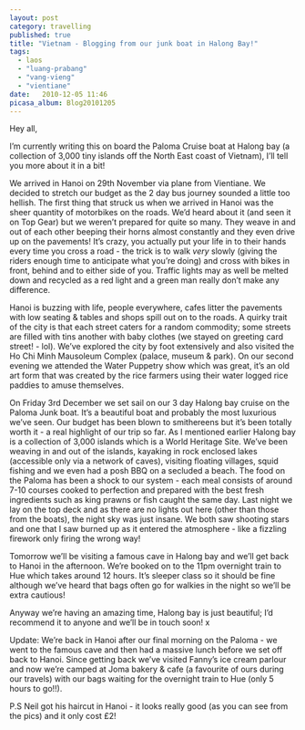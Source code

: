 ```yaml
---
layout: post
category: travelling
published: true
title: "Vietnam - Blogging from our junk boat in Halong Bay!"
tags: 
  - laos
  - "luang-prabang"
  - "vang-vieng"
  - "vientiane"
date:   2010-12-05 11:46
picasa_album: Blog20101205
---
```

Hey all,

I’m currently writing this on board the Paloma Cruise boat at Halong bay (a collection of 3,000 tiny islands off the North East coast of Vietnam), I’ll tell you more about it in a bit!

We arrived in Hanoi on 29th November via plane from Vientiane. We decided to stretch our budget as the 2 day bus journey sounded a little too hellish. The first thing that struck us when we arrived in Hanoi was the sheer quantity of motorbikes on the roads. We’d heard about it (and seen it on Top Gear) but we weren’t prepared for quite so many. They weave in and out of each other beeping their horns almost constantly and they even drive up on the pavements! It’s crazy, you actually put your life in to their hands every time you cross a road - the trick is to walk *very* slowly (giving the riders enough time to anticipate what you’re doing) and cross with bikes in front, behind and to either side of you. Traffic lights may as well be melted down and recycled as a red light and a green man really don’t make any difference.

Hanoi is buzzing with life, people everywhere, cafes litter the pavements with low seating & tables and shops spill out on to the roads. A quirky trait of the city is that each street caters for a random commodity; some streets are filled with tins another with baby clothes (we stayed on greeting card street! - lol). We’ve explored the city by foot extensively and also visited the Ho Chi Minh Mausoleum Complex (palace, museum & park). On our second evening we attended the Water Puppetry show which was great, it’s an old art form that was created by the rice farmers using their water logged rice paddies to amuse themselves. 

On Friday 3rd December we set sail on our 3 day Halong bay cruise on the Paloma Junk boat. It’s a beautiful boat and probably the most luxurious we’ve seen. Our budget has been blown to smithereens but it’s been totally worth it - a real highlight of our trip so far. As I mentioned earlier Halong bay is a collection of 3,000 islands which is a World Heritage Site. We’ve been weaving in and out of the islands, kayaking in rock enclosed lakes (accessible only via a network of caves), visiting floating villages, squid fishing and we even had a posh BBQ on a secluded a beach. The food on the Paloma has been a shock to our system - each meal consists of around 7-10 courses cooked to perfection and prepared with the best fresh ingredients such as king prawns or fish caught the same day. Last night we lay on the top deck and as there are no lights out here (other than those from the boats), the night sky was just insane. We both saw shooting stars and one that I saw burned up as it entered the atmosphere - like a fizzling firework only firing the wrong way!

Tomorrow we’ll be visiting a famous cave in Halong bay and we’ll get back to Hanoi in the afternoon. We’re booked on to the 11pm overnight train to Hue which takes around 12 hours. It’s sleeper class so it should be fine although we’ve heard that bags often go for walkies in the night so we’ll be extra cautious!

Anyway we’re having an amazing time, Halong bay is just beautiful; I’d recommend it to anyone and we’ll be in touch soon! x

Update: We’re back in Hanoi after our final morning on the Paloma - we went to the famous cave and then had a massive lunch before we set off back to Hanoi. Since getting back we’ve visited Fanny’s ice cream parlour and now we’re camped at Joma bakery & cafe (a favourite of ours during our travels) with our bags waiting for the overnight train to Hue (only 5 hours to go!!).

P.S Neil got his haircut in Hanoi - it looks really good (as you can see from the pics) and it only cost £2! 
